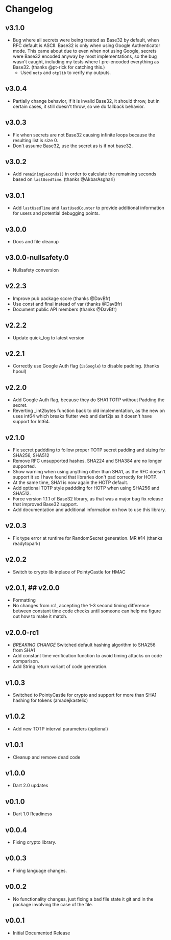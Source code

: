 # Changelog

## v3.1.0

- Bug where all secrets were being treated as Base32 by default, when RFC default is ASCII. Base32 is only when using Google Authenticator mode. This came about due to even when not using Google, secrets were Base32 encoded anyway by most implementations, so the bug wasn't caught, including my tests where I pre-encoded everything as Base32. (thanks @pt-rick for catching this.)
  - Used `notp` and `otplib` to verify my outputs.

## v3.0.4

- Partially change behavior, if it is invalid Base32, it should throw, but in certain cases, it still doesn't throw, so we do fallback behavior.
  
## v3.0.3

- Fix when secrets are not Base32 causing infinite loops because the resulting list is size 0.
- Don't assume Base32, use the secret as is if not base32.
  
## v3.0.2

- Add `remainingSeconds()` in order to calculate the remaining seconds based on `lastUsedTime`. (thanks @AkbarAsghari)
  
## v3.0.1

- Add `lastUsedTime` and `lastUsedCounter` to provide additional information for users and potential debugging points.

## v3.0.0

- Docs and file cleanup
  
## v3.0.0-nullsafety.0

- Nullsafety conversion

## v2.2.3

- Improve pub package score (thanks @DavBfr)
- Use const and final instead of var (thanks @DavBfr)
- Document public API members (thanks @DavBfr)

## v2.2.2

- Update quick_log to latest version

## v2.2.1

- Correctly use Google Auth flag (`isGoogle`) to disable padding. (thanks hpoul)

## v2.2.0

- Add Google Auth flag, because they do SHA1 TOTP without Padding the secret.
- Reverting _int2bytes function back to old implementation, as the new on uses int64 which breaks flutter web and dart2js as it doesn't have support for Int64.

## v2.1.0

- Fix secret paddding to follow proper TOTP secret padding and sizing for SHA256, SHA512
- Remove RFC unsupported hashes. SHA224 and SHA384 are no longer supported.
- Show warning when using anything other than SHA1, as the RFC doesn't support it so I have found that libraries don't pad correctly for HOTP.
- At the same time, SHA1 is now again the HOTP default.
- Add optional TOTP style paddding for HOTP when using SHA256 and SHA512.
- Force version 1.1.1 of Base32 library, as that was a major bug fix release that improved Base32 support.
- Add documentation and additional information on how to use this library.

## v2.0.3

- Fix type error at runtime for RandomSecret generation. MR #14 (thanks readytopark)

## v2.0.2

- Switch to crypto lib inplace of PointyCastle for HMAC

## v2.0.1, ## v2.0.0

- Formatting
- No changes from rc1, accepting the 1-3 second timing difference between constant time code checks until someone can help me figure out how to make it match.

## v2.0.0-rc1

- *BREAKING CHANGE* Switched default hashing algorithm to SHA256 from SHA1
- Add constant time verification function to avoid timing attacks on code comparison.
- Add String return variant of code generation.

## v1.0.3

- Switched to PointyCastle for crypto and support for more than SHA1 hashing for tokens (amadejkastelic)

## v1.0.2

- Add new TOTP interval parameters (optional)

## v1.0.1

- Cleanup and remove dead code

## v1.0.0

- Dart 2.0 updates

## v0.1.0

- Dart 1.0 Readiness

## v0.0.4

- Fixing crypto library.

## v0.0.3

- Fixing language changes.

## v0.0.2

- No functionality changes, just fixing a bad file state it git and in the package involving the case of the file.

## v0.0.1

- Initial Documented Release
